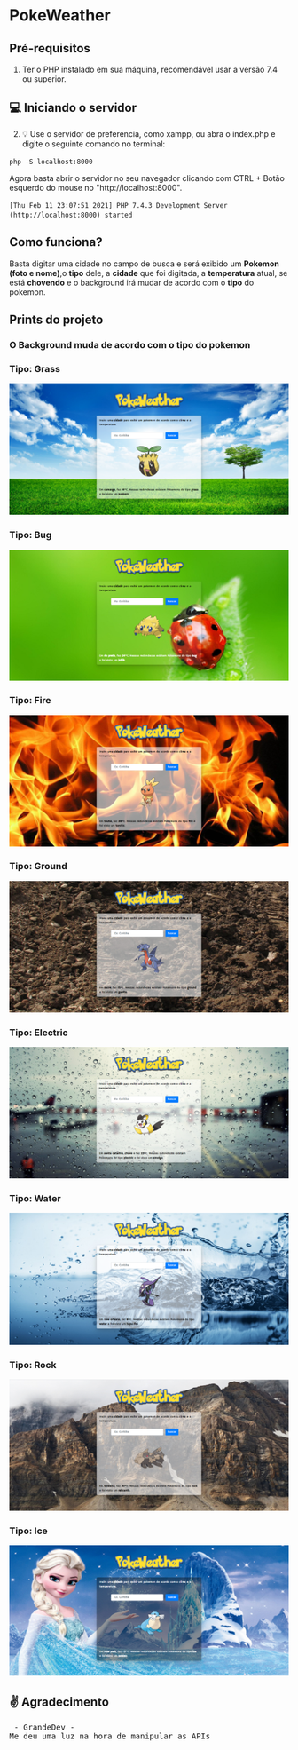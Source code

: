 # PokeWeather


## Pré-requisitos
1. Ter o PHP instalado em sua máquina, recomendável usar a versão 7.4 ou superior.
## 💻 Iniciando o servidor
2. 💡 Use o servidor de preferencia, como xampp, ou abra o index.php e digite o seguinte comando no terminal:

<code>php -S localhost:8000</code>

Agora basta abrir o servidor no seu navegador clicando com CTRL + Botão esquerdo do mouse no "http://localhost:8000".

<code>[Thu Feb 11 23:07:51 2021] PHP 7.4.3 Development Server (http://localhost:8000) started</code>

## Como funciona?
Basta digitar uma cidade no campo de busca e será exibido um **Pokemon (foto e nome)**,o **tipo** dele, a **cidade** que foi digitada, a **temperatura** atual, se está **chovendo** e o background irá mudar de acordo com o **tipo** do pokemon.

## Prints do projeto 
<h3>O Background muda de acordo com o tipo do pokemon</h3>
<h3>Tipo: Grass</h3>
<img src="assets/img/to_readme/grass.PNG">
<h3>Tipo: Bug</h3>
<img src="assets/img/to_readme/bug.PNG">
<h3>Tipo: Fire</h3>
<img src="assets/img/to_readme/fire.PNG">
<h3>Tipo: Ground</h3>
<img src="assets/img/to_readme/ground.PNG">
<h3>Tipo: Electric</h3>
<img src="assets/img/to_readme/rain.PNG">
<h3>Tipo: Water</h3>
<img src="assets/img/to_readme/water.PNG">
<h3>Tipo: Rock</h3>
<img src="assets/img/to_readme/rock.PNG">
<h3>Tipo: Ice</h3>
<img src="assets/img/to_readme/ice.PNG">

## ✌️ Agradecimento
<pre> - GrandeDev - 
Me deu uma luz na hora de manipular as APIs
</pre>
